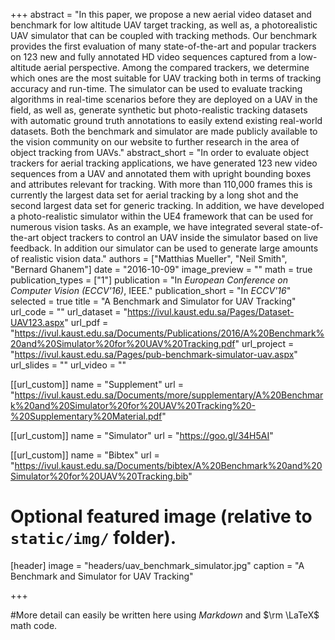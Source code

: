 +++
abstract = "​In this paper, we propose a new aerial video dataset and benchmark for low altitude UAV target tracking, as well as, a photorealistic UAV simulator that can be coupled with tracking methods. Our benchmark provides the first evaluation of many state-of-the-art and popular trackers on 123 new and fully annotated HD video sequences captured from a low-altitude aerial perspective. Among the compared trackers, we determine which ones are the most suitable for UAV tracking both in terms of tracking accuracy and run-time. The simulator can be used to evaluate tracking algorithms in real-time scenarios before they are deployed on a UAV in the field, as well as, generate synthetic but photo-realistic tracking datasets with automatic ground truth annotations to easily extend existing real-world datasets. Both the benchmark and simulator are made publicly available to the vision community on our website to further research in the area of object tracking from UAVs."
abstract_short = "In order to evaluate object trackers for aerial tracking applications, we have generated 123 new video sequences from a UAV and annotated them with upright bounding boxes and attributes relevant for tracking. With more than 110,000 frames this is currently the largest data set for aerial tracking by a long shot and the second largest data set for generic tracking. In addition, we have developed a photo-realistic simulator within the UE4 framework that can be used for numerous vision tasks. As an example, we have integrated several state-of-the-art object trackers to control an UAV inside the simulator based on live feedback. In addition our simulator can be used to generate large amounts of realistic vision data."
authors = ["Matthias Mueller", "Neil Smith", "Bernard Ghanem"]
date = "2016-10-09"
image_preview = ""
math = true
publication_types = ["1"]
publication = "In *European Conference on Computer Vision (ECCV'16)​*, IEEE."
publication_short = "In *ECCV'16*"
selected = true
title = "A Benchmark and Simulator for UAV Tracking"
url_code = ""
url_dataset = "https://ivul.kaust.edu.sa/Pages/Dataset-UAV123.aspx"
url_pdf = "https://ivul.kaust.edu.sa/Documents/Publications/2016/A%20Benchmark%20and%20Simulator%20for%20UAV%20Tracking.pdf"
url_project = "https://ivul.kaust.edu.sa/Pages/pub-benchmark-simulator-uav.aspx"
url_slides = ""
url_video = ""

[[url_custom]]
name = "Supplement"
url = "https://ivul.kaust.edu.sa/Documents/more/supplementary/A%20Benchmark%20and%20Simulator%20for%20UAV%20Tracking%20-%20Supplementary%20Material.pdf"

[[url_custom]]
name = "Simulator"
url = "https://goo.gl/34H5AI"

[[url_custom]]
name = "Bibtex"
url = "https://ivul.kaust.edu.sa/Documents/bibtex/A%20Benchmark%20and%20Simulator%20for%20UAV%20Tracking.bib"

# Optional featured image (relative to `static/img/` folder).
[header]
image = "headers/uav_benchmark_simulator.jpg"
caption = "A Benchmark and Simulator for UAV Tracking"

+++

#More detail can easily be written here using *Markdown* and $\rm \LaTeX$ math code.
